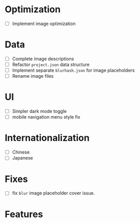 # Optimization

- [ ] Implement image optimization

# Data

- [ ] Complete image descriptions
- [ ] Refactor `project.json` data structure
- [ ] Implement separate `blurhash.json` for image placeholders
- [ ] Rename image files 

# UI

- [ ] Simpler dark mode toggle
- [ ] mobile navigation menu style fix

# Internationalization

- [ ] Chinese
- [ ] Japanese

# Fixes

- [ ] fix `blur` image placeholder cover issue.

# Features
